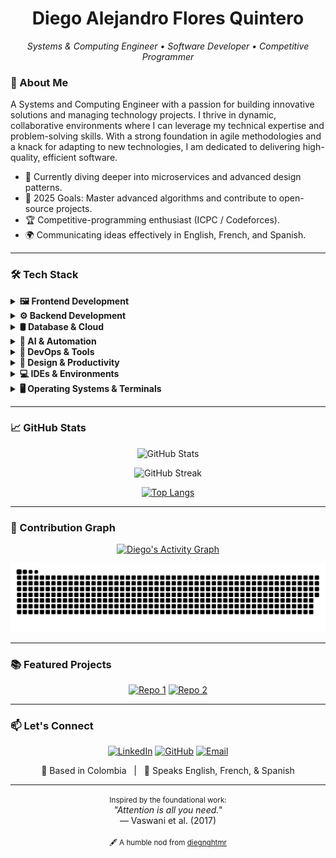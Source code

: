 <h1 align="center">Diego Alejandro Flores Quintero</h1>
<p align="center">
  <em>Systems & Computing Engineer • Software Developer • Competitive Programmer</em>
</p>

### 🚀 About Me

A Systems and Computing Engineer with a passion for building innovative solutions and managing technology projects. I thrive in dynamic, collaborative environments where I can leverage my technical expertise and problem-solving skills. With a strong foundation in agile methodologies and a knack for adapting to new technologies, I am dedicated to delivering high-quality, efficient software.

- 🔭 Currently diving deeper into microservices and advanced design patterns.  
- 🎯 2025 Goals: Master advanced algorithms and contribute to open-source projects.
- 🏆 Competitive-programming enthusiast (ICPC / Codeforces).  
- 🌍 Communicating ideas effectively in English, French, and Spanish.

---

### 🛠️ Tech Stack

<details>
<summary><b>🖼️ Frontend Development</b></summary>
<br>

![HTML5](https://img.shields.io/badge/HTML5-E34F26?style=for-the-badge&logo=html5&logoColor=white)
![CSS3](https://img.shields.io/badge/CSS3-1572B6?style=for-the-badge&logo=css3&logoColor=white)
![JavaScript](https://img.shields.io/badge/JavaScript-F7DF1E?style=for-the-badge&logo=javascript&logoColor=black)
![TypeScript](https://img.shields.io/badge/TypeScript-3178C6?style=for-the-badge&logo=typescript&logoColor=white)
![React](https://img.shields.io/badge/React-61DAFB?style=for-the-badge&logo=react&logoColor=black)
![Tailwind CSS](https://img.shields.io/badge/Tailwind%20CSS-38B2AC?style=for-the-badge&logo=tailwind-css&logoColor=white)
![Bootstrap](https://img.shields.io/badge/Bootstrap-7952B3?style=for-the-badge&logo=bootstrap&logoColor=white)

</details>

<details>
<summary><b>⚙️ Backend Development</b></summary>
<br>

![Java](https://img.shields.io/badge/Java-007396?style=for-the-badge&logo=openjdk&logoColor=white)
![Python](https://img.shields.io/badge/Python-3776AB?style=for-the-badge&logo=python&logoColor=white)
![Spring Boot](https://img.shields.io/badge/Spring%20Boot-6DB33F?style=for-the-badge&logo=springboot&logoColor=white)
![Node.js](https://img.shields.io/badge/Node.js-339933?style=for-the-badge&logo=node.js&logoColor=white)
![C++](https://img.shields.io/badge/C%2B%2B-00599C?style=for-the-badge&logo=c%2B%2B&logoColor=white)

</details>

<details>
<summary><b>🛢️ Database & Cloud</b></summary>
<br>

![SQL](https://img.shields.io/badge/SQL-4479A1?style=for-the-badge&logo=microsoftsqlserver&logoColor=white)
![SQLite](https://img.shields.io/badge/SQLite-003B57?style=for-the-badge&logo=sqlite&logoColor=white)
![MySQL](https://img.shields.io/badge/MySQL-4479A1?style=for-the-badge&logo=mysql&logoColor=white)
![PostgreSQL](https://img.shields.io/badge/PostgreSQL-336791?style=for-the-badge&logo=postgresql&logoColor=white)
![MongoDB](https://img.shields.io/badge/MongoDB-47A248?style=for-the-badge&logo=mongodb&logoColor=white)
![Firebase](https://img.shields.io/badge/Firebase-FFCA28?style=for-the-badge&logo=firebase&logoColor=black)
![Vercel](https://img.shields.io/badge/Vercel-000000?style=for-the-badge&logo=vercel&logoColor=white)
![Netlify](https://img.shields.io/badge/Netlify-00C7B7?style=for-the-badge&logo=netlify&logoColor=white)

</details>

<details>
<summary><b>🧠 AI & Automation</b></summary>
<br>

![MCP](https://img.shields.io/badge/MCP-D97A53?style=for-the-badge&logo=anthropic&logoColor=white)
![Prompt Engineering](https://img.shields.io/badge/Prompt%20Engineering-FF7000?style=for-the-badge&logo=openai&logoColor=white)
![RAG](https://img.shields.io/badge/RAG-6A0DAD?style=for-the-badge&logo=databricks&logoColor=white)
![Task-Specific Models](https://img.shields.io/badge/Task--Specific%20Models-9370DB?style=for-the-badge&logo=huggingface&logoColor=white)
![n8n](https://img.shields.io/badge/n8n-1A1A1A?style=for-the-badge&logo=n8n&logoColor=white)

</details>

<details>
<summary><b>🔧 DevOps & Tools</b></summary>
<br>

![Docker](https://img.shields.io/badge/Docker-2496ED?style=for-the-badge&logo=docker&logoColor=white)
![Kubernetes](https://img.shields.io/badge/Kubernetes-326CE5?style=for-the-badge&logo=kubernetes&logoColor=white)
![Git](https://img.shields.io/badge/Git-F05032?style=for-the-badge&logo=git&logoColor=white)
![GitHub Actions](https://img.shields.io/badge/GitHub%20Actions-2088FF?style=for-the-badge&logo=github-actions&logoColor=white)
![Postman](https://img.shields.io/badge/Postman-FF6C37?style=for-the-badge&logo=postman&logoColor=white)

</details>

<details>
<summary><b>🎨 Design & Productivity</b></summary>
<br>

![Figma](https://img.shields.io/badge/Figma-F24E1E?style=for-the-badge&logo=figma&logoColor=white)
![Penpot](https://img.shields.io/badge/Penpot-000000?style=for-the-badge&logo=penpot&logoColor=white)
![Lunacy](https://img.shields.io/badge/Lunacy-30B8FF?style=for-the-badge&logo=lunacy&logoColor=white)
![Notion](https://img.shields.io/badge/Notion-000000?style=for-the-badge&logo=notion&logoColor=white)
![Obsidian](https://img.shields.io/badge/Obsidian-483699?style=for-the-badge&logo=obsidian&logoColor=white)
![Jira](https://img.shields.io/badge/Jira-0052CC?style=for-the-badge&logo=jira&logoColor=white)
![Trello](https://img.shields.io/badge/Trello-0079BF?style=for-the-badge&logo=trello&logoColor=white)

</details>

<details>
<summary><b>💻 IDEs & Environments</b></summary>
<br>

![Neovim](https://img.shields.io/badge/Neovim-57A143?style=for-the-badge&logo=neovim&logoColor=white)
![JetBrains IDEs](https://img.shields.io/badge/JetBrains_IDEs-000000?style=for-the-badge&logo=jetbrains&logoColor=white)
![Eclipse IDE](https://img.shields.io/badge/Eclipse_IDE-2C2255?style=for-the-badge&logo=eclipseide&logoColor=white)
![VS Code](https://img.shields.io/badge/VS%20Code-007ACC?style=for-the-badge&logo=visualstudiocode&logoColor=white)
![VS Code Insiders](https://img.shields.io/badge/VS%20Code%20Insiders-37A65B?style=for-the-badge&logo=visualstudiocode&logoColor=white)
![Cursor](https://img.shields.io/badge/Cursor-1B1F23?style=for-the-badge)
![WinSurf](https://img.shields.io/badge/WinSurf-F9F3E9?style=for-the-badge)
![Trae](https://img.shields.io/badge/Trae-FF4A36?style=for-the-badge)
![CodeLLM](https://img.shields.io/badge/CodeLLM-8A2BE2?style=for-the-badge)

</details>

<details>
<summary><b>🖥️ Operating Systems & Terminals</b></summary>
<br>

![Windows Terminal](https://img.shields.io/badge/Windows_Terminal-0078D6?style=for-the-badge&logo=windows-terminal&logoColor=white)
![Warp](https://img.shields.io/badge/Warp-5A67D8?style=for-the-badge&logo=warp&logoColor=white)
![WSL](https://img.shields.io/badge/WSL-0078D6?style=for-the-badge&logo=windows&logoColor=white)
![Git Bash](https://img.shields.io/badge/Git_Bash-F1502F?style=for-the-badge&logo=git&logoColor=white)
![PowerShell](https://img.shields.io/badge/PowerShell-5391FE?style=for-the-badge&logo=powershell&logoColor=white)
![Bash](https://img.shields.io/badge/Bash-4EAA25?style=for-the-badge&logo=gnu-bash&logoColor=white)
![Zsh](https://img.shields.io/badge/Zsh-89E051?style=for-the-badge&logo=zsh&logoColor=white)

![Windows](https://img.shields.io/badge/Windows-0078D6?style=for-the-badge&logo=windows&logoColor=white)
![macOS](https://img.shields.io/badge/macOS-000000?style=for-the-badge&logo=apple&logoColor=white)
![Ubuntu](https://img.shields.io/badge/Ubuntu-E95420?style=for-the-badge&logo=ubuntu&logoColor=white)
![Debian](https://img.shields.io/badge/Debian-A80030?style=for-the-badge&logo=debian&logoColor=white)
![Fedora](https://img.shields.io/badge/Fedora-0B57A4?style=for-the-badge&logo=fedora&logoColor=white)
![Arch Linux](https://img.shields.io/badge/Arch_Linux-1793D1?style=for-the-badge&logo=arch-linux&logoColor=white)

</details>

---

### 📈 GitHub Stats

<div align="center">

![GitHub Stats](https://github-readme-stats.vercel.app/api?username=diegnghtmr&show_icons=true&theme=tokyonight&hide_border=true&cache_seconds=3600)

![GitHub Streak](https://streak-stats.demolab.com/?user=diegnghtmr&theme=tokyonight&hide_border=true)

[![Top Langs](https://github-readme-stats-diegoafloresq-uqvirtualeds-projects.vercel.app/api/top-langs/?username=diegnghtmr&layout=compact&theme=tokyonight&hide_border=true&size_weight=0.5&count_weight=0.5)](https://github.com/diegnghtmr)

</div>

---

### 🐍 Contribution Graph

<p align="center">
  <a href="https://github.com/ashutosh00710/github-readme-activity-graph">
    <img alt="Diego's Activity Graph" src="https://github-readme-activity-graph.vercel.app/graph?username=diegnghtmr&bg_color=1a1b27&color=79d3c3&line=c792ea&point=ffc886&area=true&hide_border=true" />
  </a>
</p>

<p align="center">
  <img alt="snake gif" src="https://github.com/diegnghtmr/diegnghtmr/blob/output/github-snake-dark.svg" />
</p>

---

### 📚 Featured Projects

<div align="center">
  
[![Repo 1](https://github-readme-stats.vercel.app/api/pin/?username=diegnghtmr&repo=the-knowledge-bay&theme=tokyonight)](https://github.com/diegnghtmr/the-knowledge-bay)
[![Repo 2](https://github-readme-stats.vercel.app/api/pin/?username=diegnghtmr&repo=virtual-wallet&theme=tokyonight)](https://github.com/diegnghtmr/virtual-wallet)

</div>

---

### 📫 Let's Connect

<p align="center">
  <a href="https://www.linkedin.com/in/diego-alejandro-flores-quintero/" target="_blank"><img src="https://img.shields.io/badge/LinkedIn-0077B5?style=for-the-badge&logo=linkedin&logoColor=white" alt="LinkedIn"/></a>
  <a href="https://github.com/diegnghtmr" target="_blank"><img src="https://img.shields.io/badge/GitHub-100000?style=for-the-badge&logo=github&logoColor=white" alt="GitHub"/></a>
  <a href="mailto:floresquintero.da@gmail.com"><img src="https://img.shields.io/badge/Email-D14836?style=for-the-badge&logo=gmail&logoColor=white" alt="Email"/></a>
</p>

<p align="center">
  📍 Based in Colombia &nbsp; | &nbsp; 💬 Speaks English, French, & Spanish
</p>

<div align="center">
  <hr>
  <small>Inspired by the foundational work:</small><br>
  <i>"Attention is all you need."</i>
  <br>
  — Vaswani et al. (2017)
  <br><br>
  <small>🖋️ A humble nod from <a href="https://github.com/diegnghtmr">diegnghtmr</a></small>
</div>
